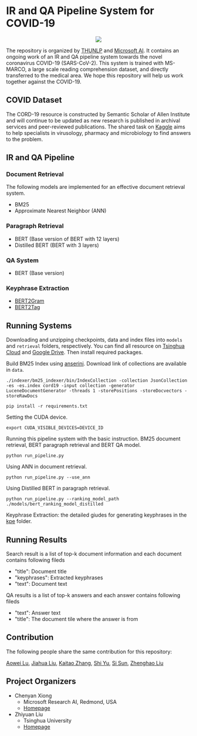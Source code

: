# IR and QA Pipeline System for COVID-19
<div  align="center"><img src="https://github.com/EdwardZH/COVID19IRQA/blob/master/System/logo/logo.png"/></div>

The repository is organized by [THUNLP](http://nlp.csai.tsinghua.edu.cn/site2/index.php/en) and [Microsoft AI](https://www.microsoft.com/en-us/). It contains an ongoing work of an IR and QA pipeline system towards the novel coronavirus COVID-19 (SARS-CoV-2). This system is trained with MS-MARCO, a large scale reading comprehension dataset, and directly transferred to the medical area. We hope this repository will help us work together against the COVID-19.

## COVID Dataset
The CORD-19 resource is constructed by Semantic Scholar of Allen Institute and will continue to be updated as new research is published in archival services and peer-reviewed publications. The shared task on [Kaggle](https://www.kaggle.com/allen-institute-for-ai/CORD-19-research-challenge) aims to help specialists in virusology, pharmacy and microbiology to find answers to the problem.

## IR and QA Pipeline

### Document Retrieval
The following models are implemented for an effective document retrieval system.
* BM25
* Approximate Nearest Neighbor (ANN)

### Paragraph Retrieval
* BERT (Base version of BERT with 12 layers)
* Distilled BERT (BERT with 3 layers)

### QA System
* BERT (Base version)

### Keyphrase Extraction
* [BERT2Gram](https://www.aclweb.org/anthology/D19-1521.pdf)
* [BERT2Tag](https://github.com/thunlp/Bert2Tag)

## Running Systems

Downloading and unzipping checkpoints, data and index files into ``models`` and ``retrieval`` folders, respectively. You can find all resource on [Tsinghua Cloud](https://cloud.tsinghua.edu.cn/d/7ad972bdc56f45d7a06a/) and [Google Drive](https://drive.google.com/drive/folders/1lEPz_zT7y41a__2EIor_ItBm9Pq76aKi?usp=sharing). Then install required packages.

Build BM25 Index using [anserini](https://github.com/castorini/anserini). Download link of collections are available in ``data``.
```
./indexer/bm25_indexer/bin/IndexCollection -collection JsonCollection -es -es.index cord19 -input collection -generator LuceneDocumentGenerator -threads 1 -storePositions -storeDocvectors -storeRawDocs
```

```
pip install -r requirements.txt
```

Setting the CUDA device.
```
export CUDA_VISIBLE_DEVICES=DEVICE_ID
```

Running this pipeline system with the basic instruction.
BM25 document retrieval, BERT paragraph retrieval and BERT QA model.
```
python run_pipeline.py
```

Using ANN in document retrieval.
```
python run_pipeline.py --use_ann
```

Using Distilled BERT in paragraph retrieval.
```
python run_pipeline.py --ranking_model_path ./models/bert_ranking_model_distilled
```

Keyphrase Extraction: the detailed giudes for generating keyphrases in the [kpe](https://github.com/thunlp/COVID19-IRQA/tree/master/kpe) folder.


## Running Results
Search result is a list of top-k document information and each document contains following fileds
* "title": Document title
* "keyphrases": Extracted keyphrases
* "text": Document text

QA results is a list of top-k answers and each answer contains following fileds
* "text": Answer text
* "title": The document tile where the answer is from


## Contribution
The following people share the same contribution for this repository:

[Aowei Lu](https://github.com/LAW991224), [Jiahua Liu](https://github.com/alphaf52), [Kaitao Zhang](https://github.com/zkt12), [Shi Yu](https://github.com/Yu-Shi), [Si Sun](https://github.com/SunSiShining), [Zhenghao Liu](http://nlp.csai.tsinghua.edu.cn/~lzh/)


## Project Organizers
- Chenyan Xiong
  * Microsoft Research AI, Redmond, USA
  * [Homepage](https://www.microsoft.com/en-us/research/people/cxiong/)
- Zhiyuan Liu
  * Tsinghua University
  * [Homepage](http://nlp.csai.tsinghua.edu.cn/~lzy/)
